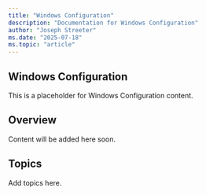```yaml
---
title: "Windows Configuration"
description: "Documentation for Windows Configuration"
author: "Joseph Streeter"
ms.date: "2025-07-18"
ms.topic: "article"
---
```


## Windows Configuration

This is a placeholder for Windows Configuration content.

## Overview

Content will be added here soon.

## Topics

Add topics here.
